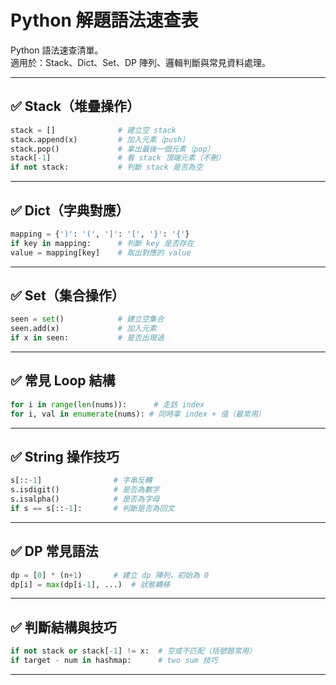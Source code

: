 # Python 解題語法速查表

Python 語法速查清單。  
適用於：Stack、Dict、Set、DP 陣列、邏輯判斷與常見資料處理。

---

## ✅ Stack（堆疊操作）

```python
stack = []              # 建立空 stack
stack.append(x)         # 加入元素（push）
stack.pop()             # 拿出最後一個元素（pop）
stack[-1]               # 看 stack 頂端元素（不刪）
if not stack:           # 判斷 stack 是否為空
```

---
## ✅ Dict（字典對應）

```python
mapping = {')': '(', ']': '[', '}': '{'}
if key in mapping:      # 判斷 key 是否存在
value = mapping[key]    # 取出對應的 value
```

---
## ✅ Set（集合操作）

```python
seen = set()            # 建立空集合
seen.add(x)             # 加入元素
if x in seen:           # 是否出現過
```

---

## ✅ 常見 Loop 結構

```python
for i in range(len(nums)):      # 走訪 index
for i, val in enumerate(nums): # 同時拿 index + 值（最常用）
```

---

## ✅ String 操作技巧

```python
s[::-1]                # 字串反轉
s.isdigit()            # 是否為數字
s.isalpha()            # 是否為字母
if s == s[::-1]:       # 判斷是否為回文
``` 

---

## ✅ DP 常見語法

```python
dp = [0] * (n+1)       # 建立 dp 陣列，初始為 0
dp[i] = max(dp[i-1], ...)  # 狀態轉移
```

---

## ✅ 判斷結構與技巧

```python
if not stack or stack[-1] != x:  # 空或不匹配（括號題常用）
if target - num in hashmap:      # two sum 技巧
```

---

